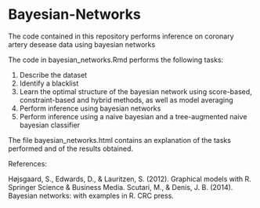 # Bayesian-Networks

The code contained in this repository performs inference on coronary artery desease data using bayesian networks

The code in bayesian_networks.Rmd performs the following tasks: 

1) Describe the dataset 
2) Identify a blacklist
3) Learn the optimal structure of the bayesian network using score-based, constraint-based and hybrid methods, as well as model averaging
4) Perform inference using bayesian networks
5) Perform inference using a naive bayesian and a tree-augmented naive bayesian classifier

The file bayesian_networks.html contains an explanation of the tasks performed and of the results obtained. 

References: 

Højsgaard, S., Edwards, D., & Lauritzen, S. (2012). Graphical models with R. Springer Science & Business Media.
Scutari, M., & Denis, J. B. (2014). Bayesian networks: with examples in R. CRC press.
